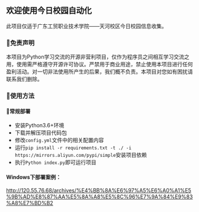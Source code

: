 ﻿## 欢迎使用今日校园自动化

此项目仅适于广东工贸职业技术学院——天河校区今日校园信息收集。


### 📃免责声明

本项目为Python学习交流的开源非营利项目，仅作为程序员之间相互学习交流之用，使用需严格遵守开源许可协议。严禁用于商业用途，禁止使用本项目进行任何盈利活动。对一切非法使用所产生的后果，我们概不负责。本项目对您如有困扰请联系我们删除。

### 📗使用方法

#### 🔑常规部署

 - 安装Python3.6+环境
 - 下载并解压项目代码包
 - 修改`config.yml`文件中的相关配置内容
 - 运行`pip install -r requirements.txt -t ./ -i https://mirrors.aliyun.com/pypi/simple`安装项目依赖
 - 执行`Python index.py`即可运行项目
#### Windows下部署案例：
http://120.55.76.68/archives/%E4%BB%8A%E6%97%A5%E6%A0%A1%E5%9B%AD%E8%87%AA%E5%8A%A8%E5%8C%96%E7%9A%84%E9%83%A8%E7%BD%B2
